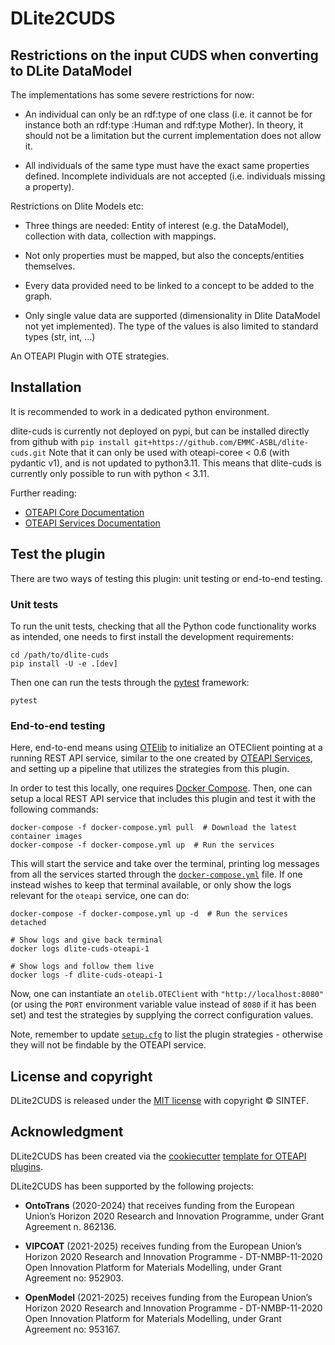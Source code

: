 # DLite2CUDS

## Restrictions on the input CUDS when converting to DLite DataModel

The implementations has some severe restrictions for now:

* An individual can only be an rdf:type of one class (i.e. it cannot be for instance both an rdf:type :Human and rdf:type Mother).
In theory, it should not be a limitation but the current implementation does not allow it.

* All individuals of the same type must have the exact same properties defined. Incomplete individuals are not accepted (i.e. individuals missing a property).

Restrictions on Dlite Models etc:

* Three things are needed: Entity of interest (e.g. the DataModel), collection with data, collection with mappings.

* Not only properties must be mapped, but also the concepts/entities themselves.

* Every data provided need to be linked to a concept to be added to the graph.

* Only single value data are supported (dimensionality in Dlite DataModel not yet implemented).
The type of the values is also limited to standard types (str, int, ...)

An OTEAPI Plugin with OTE strategies.
## Installation
It is recommended to work in a dedicated python environment.

dlite-cuds is currently not deployed on pypi, but can be installed directly from github
with `pip install git+https://github.com/EMMC-ASBL/dlite-cuds.git`
Note that it can only be used with oteapi-coree < 0.6 (with pydantic v1), and is not
updated to python3.11.
This means that dlite-cuds is currently only possible to run with python < 3.11.

Further reading:

- [OTEAPI Core Documentation](https://emmc-asbl.github.io/oteapi-core)
- [OTEAPI Services Documentation](https://emmc-asbl.github.io/oteapi-services)

## Test the plugin

There are two ways of testing this plugin: unit testing or end-to-end testing.

### Unit tests

To run the unit tests, checking that all the Python code functionality works as intended, one needs to first install the development requirements:

```shell
cd /path/to/dlite-cuds
pip install -U -e .[dev]
```

Then one can run the tests through the [pytest](https://pytest.org) framework:

```shell
pytest
```

### End-to-end testing

Here, end-to-end means using [OTElib](https://github.com/EMMC-ASBL/otelib) to initialize an OTEClient pointing at a running REST API service, similar to the one created by [OTEAPI Services](https://github.com/EMMC-ASBL/oteapi-services), and setting up a pipeline that utilizes the strategies from this plugin.

In order to test this locally, one requires [Docker Compose](https://github.com/docker/compose).
Then, one can setup a local REST API service that includes this plugin and test it with the following commands:

```shell
docker-compose -f docker-compose.yml pull  # Download the latest container images
docker-compose -f docker-compose.yml up  # Run the services
```

This will start the service and take over the terminal, printing log messages from all the services started through the [`docker-compose.yml`](https://github.com/EMMC-ASBL/dlite-cuds/blob/main/docker-compose.yml) file.
If one instead wishes to keep that terminal available, or only show the logs relevant for the `oteapi` service, one can do:

```shell
docker-compose -f docker-compose.yml up -d  # Run the services detached

# Show logs and give back terminal
docker logs dlite-cuds-oteapi-1

# Show logs and follow them live
docker logs -f dlite-cuds-oteapi-1
```

Now, one can instantiate an `otelib.OTEClient` with `"http://localhost:8080"` (or using the `PORT` environment variable value instead of `8080` if it has been set) and test the strategies by supplying the correct configuration values.

Note, remember to update [`setup.cfg`](https://github.com/EMMC-ASBL/dlite-cuds/blob/main/setup.cfg) to list the plugin strategies - otherwise they will not be findable by the OTEAPI service.

## License and copyright

DLite2CUDS is released under the [MIT license](LICENSE.md) with copyright &copy; SINTEF.

## Acknowledgment

DLite2CUDS has been created via the [cookiecutter](https://cookiecutter.readthedocs.io/) [template for OTEAPI plugins](https://github.com/EMMC-ASBL/oteapi-plugin-template).

DLite2CUDS has been supported by the following projects:

- **OntoTrans** (2020-2024) that receives funding from the European Union’s Horizon 2020 Research and Innovation Programme, under Grant Agreement n. 862136.

- **VIPCOAT** (2021-2025) receives funding from the European Union’s Horizon 2020 Research and Innovation Programme - DT-NMBP-11-2020 Open Innovation Platform for Materials Modelling, under Grant Agreement no: 952903.

- **OpenModel** (2021-2025) receives funding from the European Union’s Horizon 2020 Research and Innovation Programme - DT-NMBP-11-2020 Open Innovation Platform for Materials Modelling, under Grant Agreement no: 953167.

